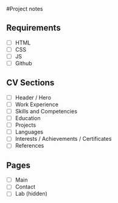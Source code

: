 #Project notes

## Requirements

- [ ] HTML
- [ ] CSS
- [ ] JS
- [ ] Github

## CV Sections
- [ ] Header / Hero
- [ ] Work Experience
- [ ] Skills and Competencies
- [ ] Education
- [ ] Projects
- [ ] Languages
- [ ] Interests / Achievements / Certificates
- [ ] References

## Pages
- [ ] Main
- [ ] Contact
- [ ] Lab (hidden)
